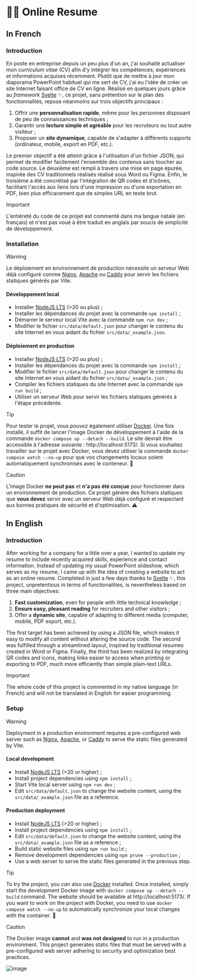 # 👨‍💼 Online Resume

## In French

### Introduction

En poste en entreprise depuis un peu plus d'un an, j'ai souhaité actualiser mon *curriculum vitae* (CV) afin d'y intégrer les compétences, expériences et informations acquises récemment. Plutôt que de mettre à jour mon diaporama PowerPoint habituel qui me sert de CV, j'ai eu l'idée de créer un site Internet faisant office de CV en ligne. Réalisé en quelques jours grâce au *framework* [Svelte](https://svelte.dev/) ✨, ce projet, sans prétention sur le plan des fonctionnalités, repose néanmoins sur trois objectifs principaux :

1. Offrir une **personnalisation rapide**, même pour les personnes disposant de peu de connaissances techniques ;
2. Garantir une **lecture simple et agréable** pour les recruteurs ou tout autre visiteur ;
3. Proposer un **site dynamique**, capable de s'adapter à différents supports (ordinateur, mobile, export en PDF, etc.).

Le premier objectif a été atteint grâce à l'utilisation d'un fichier JSON, qui permet de modifier facilement l'ensemble des contenus sans toucher au code source. Le deuxième est rempli à travers une mise en page épurée, inspirée des CV traditionnels réalisés réalisé sous Word ou Figma. Enfin, le troisième a été concrétisé par l'intégration de QR codes et d'icônes, facilitant l'accès aux liens lors d'une impression ou d'une exportation en PDF, bien plus efficacement que de simples URL en texte brut.

> [!IMPORTANT]
> L'entièreté du code de ce projet est commenté dans ma langue natale (en français) et n'est pas voué à être traduit en anglais par soucis de simplicité de développement.

### Installation

> [!WARNING]
> Le déploiement en environnement de production nécessite un serveur Web déjà configuré comme [Nginx](https://nginx.org/en/), [Apache](https://httpd.apache.org/) ou [Caddy](https://caddyserver.com/) pour servir les fichiers statiques générés par Vite.

#### Développement local

- Installer [NodeJS LTS](https://nodejs.org/) (>20 ou plus) ;
- Installer les dépendances du projet avec la commande `npm install` ;
- Démarrer le serveur local Vite avec la commande `npm run dev` ;
- Modifier le fichier `src/data/default.json` pour changer le contenu du site Internet en vous aidant du fichier `src/data/_example.json`.

#### Déploiement en production

- Installer [NodeJS LTS](https://nodejs.org/) (>20 ou plus) ;
- Installer les dépendances du projet avec la commande `npm install` ;
- Modifier le fichier `src/data/default.json` pour changer le contenu du site Internet en vous aidant du fichier `src/data/_example.json` ;
- Compiler les fichiers statiques du site Internet avec la commande `npm run build` ;
- Utiliser un serveur Web pour servir les fichiers statiques générés à l'étape précédente.

> [!TIP]
> Pour tester le projet, vous *pouvez* également utiliser [Docker](https://www.docker.com/). Une fois installé, il suffit de lancer l'image Docker de développement à l'aide de la commande `docker compose up --detach --build`. Le site devrait être accessible à l'adresse suivante : http://localhost:5173/. Si vous souhaitez travailler sur le projet avec Docker, vous devez utiliser la commande `docker compose watch --no-up` pour que vos changements locaux soient automatiquement synchronisés avec le conteneur. 🐳

> [!CAUTION]
> L'image Docker **ne peut pas** et **n'a pas été conçue** pour fonctionner dans un environnement de production. Ce projet génère des fichiers statiques que **vous devez** servir avec un serveur Web déjà configuré et respectant aux bonnes pratiques de sécurité et d'optimisation. ⚠️

## In English

### Introduction

After working for a company for a little over a year, I wanted to update my resume to include recently acquired skills, experience and contact information. Instead of updating my usual PowerPoint slideshow, which serves as my resume, I came up with the idea of creating a website to act as an online resume. Completed in just a few days thanks to [Svelte](https://svelte.dev/) ✨, this project, unpretentious in terms of functionalities, is nevertheless based on three main objectives:

1. **Fast customization**, even for people with little technical knowledge ;
2. **Ensure easy, pleasant reading** for recruiters and other visitors ;
3. Offer a **dynamic site**, capable of adapting to different media (computer, mobile, PDF export, etc.).

The first target has been achieved by using a JSON file, which makes it easy to modify all content without altering the source code. The second was fulfilled through a streamlined layout, inspired by traditional resumes created in Word or Figma. Finally, the third has been realized by integrating QR codes and icons, making links easier to access when printing or exporting to PDF, much more efficiently than simple plain-text URLs.

> [!IMPORTANT]
> The whole code of this project is commented in my native language (in French) and will not be translated in English for easier programming.

### Setup

> [!WARNING]
> Deployment in a production environment requires a pre-configured web server such as [Nginx](https://nginx.org/en/), [Apache](https://httpd.apache.org/), or [Caddy](https://caddyserver.com/) to serve the static files generated by Vite.

#### Local development

- Install [NodeJS LTS](https://nodejs.org/) (>20 or higher) ;
- Install project dependencies using `npm install` ;
- Start Vite local server using `npm run dev` ;
- Edit `src/data/default.json` to change the website content, using the `src/data/_example.json` file as a reference.

#### Production deployment

- Install [NodeJS LTS](https://nodejs.org/) (>20 or higher) ;
- Install project dependencies using `npm install` ;
- Edit `src/data/default.json` to change the website content, using the `src/data/_example.json` file as a reference ;
- Build static website files using `npm run build` ;
- Remove development dependencies using `npm prune --production` ;
- Use a web server to serve the static files generated in the previous step.

> [!TIP]
> To try the project, you *can* also use [Docker](https://www.docker.com/) installed. Once installed, simply start the development Docker image with `docker compose up --detach --build` command. The website should be available at http://localhost:5173/. If you want to work on the project with Docker, you need to use `docker compose watch --no-up` to automatically synchronize your local changes with the container. 🐳

> [!CAUTION]
> The Docker image **cannot** and **was not designed** to run in a production environment. This project generates static files that must be served with a pre-configured web server adhering to security and optimization best practices.

![image](https://github.com/user-attachments/assets/7ab5f04c-e97a-4ce1-b05e-02f593ed08e8)